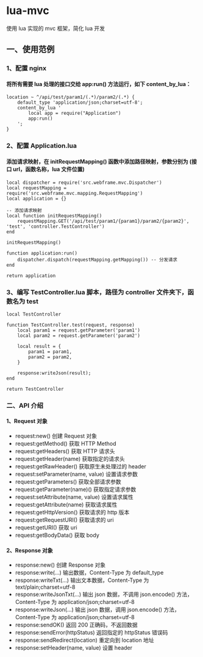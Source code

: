 # lua-mvc
使用 lua 实现的 mvc 框架，简化 lua 开发

## 一、使用范例
### 1、配置 nginx
#### 将所有需要 lua 处理的接口交给 app:run() 方法运行，如下 content_by_lua：
    location ~ ^/api/test/param1/(.*)/param2/(.*) {
        default_type 'application/json;charset=utf-8';
        content_by_lua '
            local app = require("Application")
            app:run()
        ';
    }
    
### 2、配置 Application.lua
#### 添加请求映射，在 initRequestMapping() 函数中添加路径映射，参数分别为 (接口 url，函数名称，lua 文件位置)
    local dispatcher = require('src.webframe.mvc.Dispatcher')
    local requestMapping = require('src.webframe.mvc.mapping.RequestMapping')
    local application = {}
    
    -- 添加请求映射
    local function initRequestMapping()
        requestMapping.GET('/api/test/param1/{param1}/param2/{param2}', 'test', 'controller.TestController')
    end
    
    initRequestMapping()
    
    function application:run()
        dispatcher.dispatch(requestMapping.getMapping()) -- 分发请求
    end
    
    return application
    
### 3、编写 TestController.lua 脚本，路径为 controller 文件夹下，函数名为 test
    local TestController
    
    function TestController.test(request, response)
        local param1 = request.getParameter('param1')
        local param2 = request.getParameter('param2')
    
        local result = {
            param1 = param1,
            param2 = param2,
        }
    
        response:writeJson(result);
    end
    
    return TestController
    
### 二、API 介绍
#### 1、Request 对象
* request:new() 创建 Request 对象
* request:getMethod() 获取 HTTP Method
* request:getHeaders() 获取 HTTP 请求头
* request:getHeader(name) 获取指定的请求头
* request:getRawHeader() 获取原生未处理过的 header
* request:setParameter(name, value) 设置请求参数
* request:getParameters() 获取全部请求参数
* request:getParameter(name)() 获取指定请求参数
* request:setAttribute(name, value) 设置请求属性
* request:getAttribute(name) 获取请求属性
* request:getHttpVersion() 获取请求的 http 版本
* request:getRequestURI() 获取请求的 uri
* request:getURI() 获取 uri
* request:getBodyData() 获取 body

#### 2、Response 对象
* response:new() 创建 Response 对象
* response:write(...) 输出数据，Content-Type 为 default_type
* response:writeTxt(...) 输出文本数据，Content-Type 为 text/plain;charset=utf-8
* response:writeJsonTxt(...) 输出 json 数据，不调用 json.encode() 方法，Content-Type 为 application/json;charset=utf-8
* response:writeJson(...) 输出 json 数据，调用 json.encode() 方法，Content-Type 为 application/json;charset=utf-8
* response:sendOK() 返回 200 正确码，不返回数据
* response:sendError(httpStatus) 返回指定的 httpStatus 错误码
* response:sendRedirect(location) 重定向到 location 地址
* response:setHeader(name, value) 设置 header
